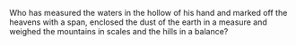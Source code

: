 Who has measured the waters in the hollow of his hand and marked off the heavens with a span, enclosed the dust of the earth in a measure and weighed the mountains in scales and the hills in a balance?
